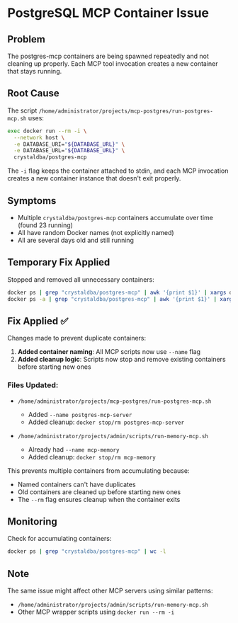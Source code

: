 # PostgreSQL MCP Container Issue

## Problem
The postgres-mcp containers are being spawned repeatedly and not cleaning up properly. Each MCP tool invocation creates a new container that stays running.

## Root Cause
The script `/home/administrator/projects/mcp-postgres/run-postgres-mcp.sh` uses:
```bash
exec docker run --rm -i \
  --network host \
  -e DATABASE_URI="${DATABASE_URL}" \
  -e DATABASE_URL="${DATABASE_URL}" \
  crystaldba/postgres-mcp
```

The `-i` flag keeps the container attached to stdin, and each MCP invocation creates a new container instance that doesn't exit properly.

## Symptoms
- Multiple `crystaldba/postgres-mcp` containers accumulate over time (found 23 running)
- All have random Docker names (not explicitly named)
- All are several days old and still running

## Temporary Fix Applied
Stopped and removed all unnecessary containers:
```bash
docker ps | grep "crystaldba/postgres-mcp" | awk '{print $1}' | xargs docker stop
docker ps -a | grep "crystaldba/postgres-mcp" | awk '{print $1}' | xargs docker rm
```

## Fix Applied ✅
Changes made to prevent duplicate containers:

1. **Added container naming**: All MCP scripts now use `--name` flag
2. **Added cleanup logic**: Scripts now stop and remove existing containers before starting new ones

### Files Updated:
- `/home/administrator/projects/mcp-postgres/run-postgres-mcp.sh`
  - Added `--name postgres-mcp-server`
  - Added cleanup: `docker stop/rm postgres-mcp-server`

- `/home/administrator/projects/admin/scripts/run-memory-mcp.sh`
  - Already had `--name mcp-memory`
  - Added cleanup: `docker stop/rm mcp-memory`

This prevents multiple containers from accumulating because:
- Named containers can't have duplicates
- Old containers are cleaned up before starting new ones
- The `--rm` flag ensures cleanup when the container exits

## Monitoring
Check for accumulating containers:
```bash
docker ps | grep "crystaldba/postgres-mcp" | wc -l
```

## Note
The same issue might affect other MCP servers using similar patterns:
- `/home/administrator/projects/admin/scripts/run-memory-mcp.sh`
- Other MCP wrapper scripts using `docker run --rm -i`